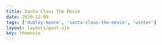 ```yaml
---
title: Santa Claus The Movie
date: 2020-12-09
tags: ['dudley-moore', 'santa-claus-the-movie', 'winter']
layout: layouts/post.njk
key: themovie
---
```

